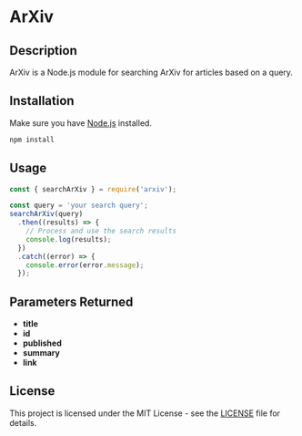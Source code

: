 # ArXiv

## Description

ArXiv is a Node.js module for searching ArXiv for articles based on a query.

## Installation

Make sure you have [Node.js](https://nodejs.org/) installed.

```bash
npm install
```

## Usage

```javascript
const { searchArXiv } = require('arxiv');

const query = 'your search query';
searchArXiv(query)
  .then((results) => {
    // Process and use the search results
    console.log(results);
  })
  .catch((error) => {
    console.error(error.message);
  });
```

## Parameters Returned

- **title**
- **id**
- **published**
- **summary**
- **link**

## License

This project is licensed under the MIT License - see the [LICENSE](LICENSE) file for details.
